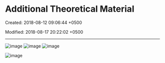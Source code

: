 # Additional Theoretical Material

Created: 2018-08-12 09:06:44 +0500

Modified: 2018-08-17 20:22:02 +0500

---

![image](media/Intro---Syllabus_Additional-Theoretical-Material-1-image1.png)
![image](media/Intro---Syllabus_Additional-Theoretical-Material-1-image3.png)
![image](media/Intro---Syllabus_Additional-Theoretical-Material-1-image4.png)

![image](media/Intro---Syllabus_Additional-Theoretical-Material-1-image5.png)
